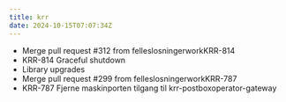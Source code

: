 ```yaml
---
title: krr
date: 2024-10-15T07:07:34Z
---
```

- Merge pull request #312 from felleslosningerworkKRR-814
- KRR-814 Graceful shutdown
- Library upgrades
- Merge pull request #299 from felleslosningerworkKRR-787
- KRR-787 Fjerne maskinporten tilgang til krr-postboxoperator-gateway

